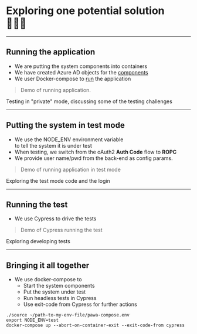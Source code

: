 <!-- markdownlint-disable MD033 -->
# Exploring one potential solution </br>🕵🏻‍♂️ 

---

## Running the application

- We are putting the system components into containers
- We have created Azure AD objects for the [components](https://github.com/larskaare/pawa-system-testing/blob/main/scenario/doc/configuring-the-system.md)
- We user Docker-compose to [run](https://github.com/larskaare/pawa-system-testing/blob/main/scenario/doc/running-the-system.md) the application

> Demo of running application.

Testing in "private" mode, discussing some of the testing challenges<!-- .element: style="font-size:0.5em"-->

---

## Putting the system in test mode

- We use the NODE_ENV environment variable</br> to tell the system it is under test
- When testing, we switch from the oAuth2 **Auth Code** flow to **ROPC**
- We provide user name/pwd from the back-end as config params.
  
> Demo of running application in test mode

Exploring the test mode code and the login<!-- .element: style="font-size:0.5em"-->

---

## Running the test

- We use Cypress to drive the tests

> Demo of Cypress running the test

Exploring developing tests<!-- .element: style="font-size:0.5em"-->

---

## Bringing it all together

- We use docker-compose to
  - Start the system components
  - Put the system under test
  - Run headless tests in Cypress
  - Use exit-code from Cypress for further actions

```shell
./source ~/path-to-my-env-file/pawa-compose.env
export NODE_ENV=test
docker-compose up --abort-on-container-exit --exit-code-from cypress
```

